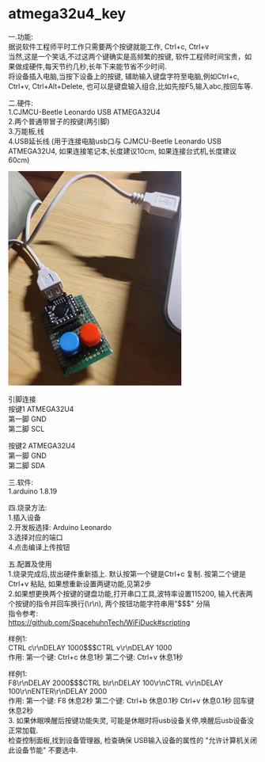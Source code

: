 # atmega32u4_key

一.功能:<br/>
   据说软件工程师平时工作只需要两个按键就能工作, Ctrl+c, Ctrl+v<br/>
   当然,这是一个笑话,不过这两个键确实是高频繁的按键, 软件工程师时间宝贵，如果做成硬件,每天节约几秒,长年下来能节省不少时间.<br/>
   将设备插入电脑,当按下设备上的按键, 辅助输入键盘字符至电脑,例如Ctrl+c, Ctrl+v, Ctrl+Alt+Delete, 也可以是键盘输入组合,比如先按F5,输入abc,按回车等.<br/>

二.硬件:<br/>
1.CJMCU-Beetle Leonardo USB ATMEGA32U4<br/>
2.两个普通带冒子的按键(两引脚)<br/>
3.万能板,线<br/>
4.USB延长线 (用于连接电脑usb口与 CJMCU-Beetle Leonardo USB ATMEGA32U4, 如果连接笔记本,长度建议10cm, 如果连接台式机,长度建议60cm)<br/>

<img src= 'https://github.com/lixy123/atmega32u4_key/blob/main/keyboard.jpg?raw=true' /> <br/>


引脚连接<br/>
按键1  ATMEGA32U4<br/>
第一脚  GND<br/>
第二脚  SCL<br/>

按键2  ATMEGA32U4<br/>
第一脚  GND<br/>
第二脚  SDA<br/>

三.软件:<br/>
1.arduino  1.8.19<br/>

四.烧录方法:<br/>
1.插入设备<br/>
2.开发板选择: Arduino Leonardo<br/>
3.选择对应的端口<br/>
4.点击编译上传按钮<br/>

五.配置及使用<br/>
1.烧录完成后,拔出硬件重新插上. 默认按第一个键是Ctrl+c 复制. 按第二个键是Ctrl+v 粘贴, 如果想重新设置两键功能,见第2步<br/>
2.如果想更换两个按键的键盘功能,打开串口工具,波特率设置115200, 输入代表两个按键的指令并回车换行(\r\n), 两个按钮功能字符串用"$$$" 分隔<br/>
  指令参考:<br/>
  https://github.com/SpacehuhnTech/WiFiDuck#scripting<br/>

  样例1:<br/>
  CTRL c\r\nDELAY 1000$$$CTRL v\r\nDELAY 1000<br/>
  作用: 第一个键: Ctrl+c 休息1秒 第二个键: Ctrl+v 休息1秒<br/>

  样例1:<br/>
  F8\r\nDELAY 2000$$$CTRL b\r\nDELAY 100\r\nCTRL v\r\nDELAY 100\r\nENTER\r\nDELAY 2000<br/>
  作用: 第一个键: F8 休息2秒 第二个键: Ctrl+b 休息0.1秒 Ctrl+v 休息0.1秒 回车键 休息2秒<br/>
3. 如果休眠唤醒后按键功能失灵, 可能是休眠时将usb设备关停,唤醒后usb设备没正常加载.<br/>
   检查控制面板,找到设备管理器, 检查确保 USB输入设备的属性的 "允许计算机关闭此设备节能" 不要选中.<br/>
  

